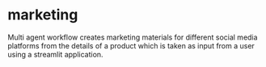# marketing
Multi agent workflow creates marketing materials for different social media platforms from the details of a product which is taken as input from a user using a streamlit application.
